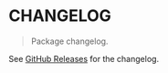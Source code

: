 # CHANGELOG

> Package changelog.

See [GitHub Releases](https://github.com/stdlib-js/ml-incr-sgd-regression/releases) for the changelog.